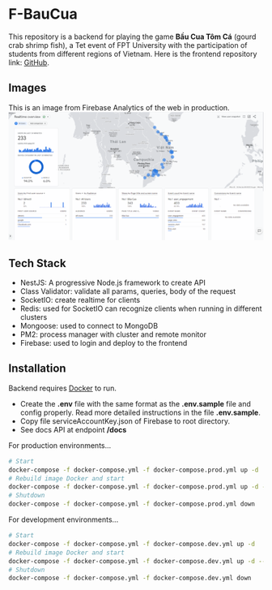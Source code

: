 # F-BauCua

This repository is a backend for playing the game **Bầu Cua Tôm Cá** (gourd crab shrimp fish), a Tet event of FPT University with the participation of students from different regions of Vietnam.
Here is the frontend repository link: [GitHub](https://github.com/phuong74200/bau-cua).

## Images

This is an image from Firebase Analytics of the web in production.
![](./.github/images/firebase-analytics.png)

## Tech Stack

- NestJS: A progressive Node.js framework to create API
- Class Validator: validate all params, queries, body of the request
- SocketIO: create realtime for clients
- Redis: used for SocketIO can recognize clients when running in different clusters
- Mongoose: used to connect to MongoDB
- PM2: process manager with cluster and remote monitor
- Firebase: used to login and deploy to the frontend

## Installation

Backend requires [Docker](https://www.docker.com/) to run.

- Create the **.env** file with the same format as the **.env.sample** file and config properly. Read more detailed instructions in the file **.env.sample**.
- Copy file serviceAccountKey.json of Firebase to root directory.
- See docs API at endpoint **/docs**

For production environments...

```sh
# Start
docker-compose -f docker-compose.yml -f docker-compose.prod.yml up -d
# Rebuild image Docker and start
docker-compose -f docker-compose.yml -f docker-compose.prod.yml up -d --build
# Shutdown
docker-compose -f docker-compose.yml -f docker-compose.prod.yml down
```

For development environments...

```sh
# Start
docker-compose -f docker-compose.yml -f docker-compose.dev.yml up -d
# Rebuild image Docker and start
docker-compose -f docker-compose.yml -f docker-compose.dev.yml up -d --build
# Shutdown
docker-compose -f docker-compose.yml -f docker-compose.dev.yml down
```
